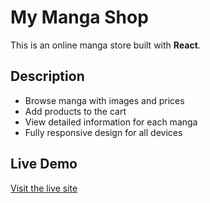 # My Manga Shop

This is an online manga store built with **React**.

## Description
- Browse manga with images and prices  
- Add products to the cart  
- View detailed information for each manga  
- Fully responsive design for all devices  

## Live Demo
[Visit the live site](https://timely-lokum-2c5d5c.netlify.app/)


